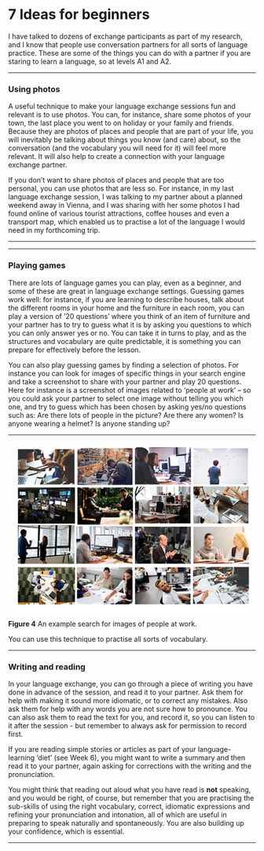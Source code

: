 # 7 Ideas for beginners


I have talked to dozens of exchange participants as part of my research, and I know that people use conversation partners for all sorts of language practice. These are some of the things you can do with a partner if you are staring to learn a language, so at levels A1 and A2. 


---



### Using photos

A useful technique to make your language exchange sessions fun and relevant is to use photos. You can, for instance, share some photos of your town, the last place you went to on holiday or your family and friends. Because they are photos of places and people that are part of your life, you will inevitably be talking about things you know (and care) about, so the conversation (and the vocabulary you will need for it) will feel more relevant. It will also help to create a connection with your language exchange partner.

If you don’t want to share photos of places and people that are too personal, you can use photos that are less so. For instance, in my last language exchange session, I was talking to my partner about a planned weekend away in Vienna, and I was sharing with her some photos I had found online of various tourist attractions, coffee houses and even a transport map, which enabled us to practise a lot of the language I would need in my forthcoming trip.


---



---



### Playing games

There are lots of language games you can play, even as a beginner, and some of these are great in language exchange settings. Guessing games work well: for instance, if you are learning to describe houses, talk about the different rooms in your home and the furniture in each room, you can play a version of ’20 questions’ where you think of an item of furniture and your partner has to try to guess what it is by asking you questions to which you can only answer yes or no. You can take it in turns to play, and as the structures and vocabulary are quite predictable, it is something you can prepare for effectively before the lesson.

You can also play guessing games by finding a selection of photos. For instance you can look for images of specific things in your search engine and take a screenshot to share with your partner and play 20 questions. Here for instance is a screenshot of images related to ‘people at work’ – so you could ask your partner to select one image without telling you which one, and try to guess which has been chosen by asking yes/no questions such as: Are there lots of people in the picture? Are there any women? Is anyone wearing a helmet? Is anyone standing up?


---



![This is a montage of photos of people at work.](../images/language_boc_w4_f05.tif.jpg)


__Figure 4__ An example search for images of people at work.


You can use this technique to practise all sorts of vocabulary. 


---



### Writing and reading

In your language exchange, you can go through a piece of writing you have done in advance of the session, and read it to your partner. Ask them for help with making it sound more idiomatic, or to correct any mistakes. Also ask them for help with any words you are not sure how to pronounce. You can also ask them to read the text for you, and record it, so you can listen to it after the session - but remember to always ask for permission to record first. 

If you are reading simple stories or articles as part of your language-learning ‘diet’ (see Week 6), you might want to write a summary and then read it to your partner, again asking for corrections with the writing and the pronunciation.

You might think that reading out aloud what you have read is __not__ speaking, and you would be right, of course, but remember that you are practising the sub-skills of using the right vocabulary, correct, idiomatic expressions and refining your pronunciation and intonation, all of which are useful in preparing to speak naturally and spontaneously. You are also building up your confidence, which is essential.


---


